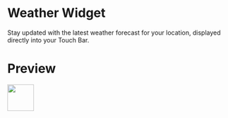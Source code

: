 # Weather Widget
Stay updated with the latest weather forecast for your location, displayed directly into your Touch Bar.

# Preview
<img src="https://pock.app/_nuxt/img/pock_weather_widget.584df8f.png" height="60">
